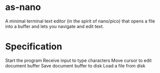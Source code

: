 # as-nano

A minimal terminal text editor (in the spirit of nano/pico) that opens a file into a buffer and lets you navigate and edit text.

# Specification

Start the program
Receive input to type characters
Move cursor to edit document buffer
Save document buffer to disk
Load a file from disk